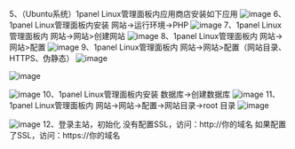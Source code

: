 5、（Ubuntu系统）1panel Linux管理面板内应用商店安装如下应用
![image](https://github.com/user-attachments/assets/046b8d18-92d4-4efe-bc0d-a76d82bcb495)
6、1panel Linux管理面板内安装 网站->运行环境->PHP
![image](https://github.com/user-attachments/assets/f761e307-0aba-4b96-a7e2-cf71f931277b)
7、1panel Linux管理面板内 网站->网站>创建网站
![image](https://github.com/user-attachments/assets/446b3cfb-30e4-4ff0-86f6-7276b4f70ab6)
8、1panel Linux管理面板内 网站->网站>配置
![image](https://github.com/user-attachments/assets/2d515599-61aa-4de6-b182-44f152b31fc7)
9、1panel Linux管理面板内 网站->网站>配置（网站目录、HTTPS、伪静态）
![image](https://github.com/user-attachments/assets/a6dc1712-3108-421f-b206-6f2edc2f8a44)

![image](https://github.com/user-attachments/assets/9ff0123d-90d7-4d34-83ab-6bd6b93951c6)

![image](https://github.com/user-attachments/assets/8a5f303c-1868-49f6-8022-1fcfa7787f8a)
10、1panel Linux管理面板内安装 数据库->创建数据库
![image](https://github.com/user-attachments/assets/12b05ae1-5158-42f5-9a38-6d6ff3dabee2)
11、1panel Linux管理面板内 网站->网站->配置->网站目录->root 目录
![image](https://github.com/user-attachments/assets/dd402927-e178-4dc0-8caf-85debe85ba02)

![image](https://github.com/user-attachments/assets/d910a9d2-6463-4c04-a689-1c037f70baac)
12、登录主站，初始化
没有配置SSL，访问：http://你的域名
如果配置了SSL，访问：https://你的域名
